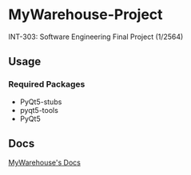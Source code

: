 # MyWarehouse-Project
INT-303: Software Engineering Final Project (1/2564)

## Usage
### Required Packages
- PyQt5-stubs
- pyqt5-tools
- PyQt5

## Docs
[MyWarehouse's Docs](https://richeyphu.github.io/MyWarehouse-Project/)
